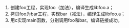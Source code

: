 1. 创建foo工程，实现foo（加法），编译生成libfoo.a；
2. 拷贝foo为bar工程，实现bar（减法），编译生成libfoo.a；
3. 用c实现main函数，分别调用foo和bar。编译链接成功。

